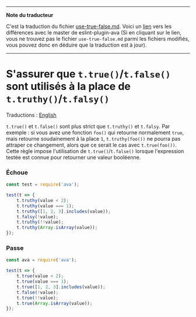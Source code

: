 ___
**Note du traducteur**

C'est la traduction du fichier [use-true-false.md](https://github.com/avajs/eslint-plugin-ava/blob/master/docs/rules/use-true-false.md). Voici un [lien](https://github.com/avajs/eslint-plugin-ava/compare/7542453058c30ebbc79c7bfeb689492fce226d8f...main#diff-ddb8eec6553e62e35444366d67672f38) vers les différences avec le master de eslint-plugin-ava (Si en cliquant sur le lien, vous ne trouvez pas le fichier `use-true-false.md` parmi les fichiers modifiés, vous pouvez donc en déduire que la traduction est à jour).
___
# S'assurer que `t.true()`/`t.false()` sont utilisés à la place de `t.truthy()`/`t.falsy()`

Traductions : [English](https://github.com/avajs/eslint-plugin-ava/blob/master/docs/rules/use-true-false.md)

`t.true()` et `t.false()` sont plus strict que `t.truthy()` et `t.falsy`.
Par exemple : si vous avez une fonction `foo()` qui retourne normalement `true`, mais retourne soudainement à la place `1`, `t.truthy(foo())` ne pourra pas attraper ce changement, alors que ce serait le cas avec `t.true(foo())`.
Cette règle impose l'utilisation de `t.true()`/`t.false()` lorsque l'expression testée est connue pour retourner une valeur booléenne.

### Échoue

```js
const test = require('ava');

test(t => {
	t.truthy(value < 2);
	t.truthy(value === 1);
	t.truthy([1, 2, 3].includes(value));
	t.falsy(!value);
	t.truthy(!!value);
	t.truthy(Array.isArray(value));
});
```

### Passe

```js
const ava = require('ava');

test(t => {
	t.true(value < 2);
	t.true(value === 1);
	t.true([1, 2, 3].includes(value));
	t.false(!value);
	t.true(!!value);
	t.true(Array.isArray(value));
});
```
